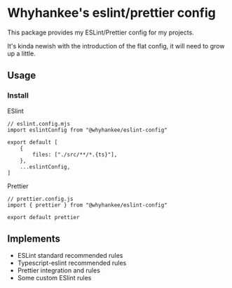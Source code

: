 # Whyhankee's eslint/prettier config

This package provides my ESLint/Prettier config for my projects.

It's kinda newish with the introduction of the flat config, it will need to grow up a little.

## Usage

### Install

ESlint

```JS
// eslint.config.mjs
import eslintConfig from "@whyhankee/eslint-config"

export default [
	{
		files: ["./src/**/*.{ts}"],
	},
	...eslintConfig,
]
```

Prettier

```JS
// prettier.config.js
import { prettier } from "@whyhankee/eslint-config"

export default prettier
```

## Implements

- ESLint standard recommended rules
- Typescript-eslint recommended rules
- Prettier integration and rules
- Some custom ESlint rules
